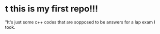 # t this is my first repo!!!
"It's just some c++ codes that are sopposed to be answers for a lap exam I took.
